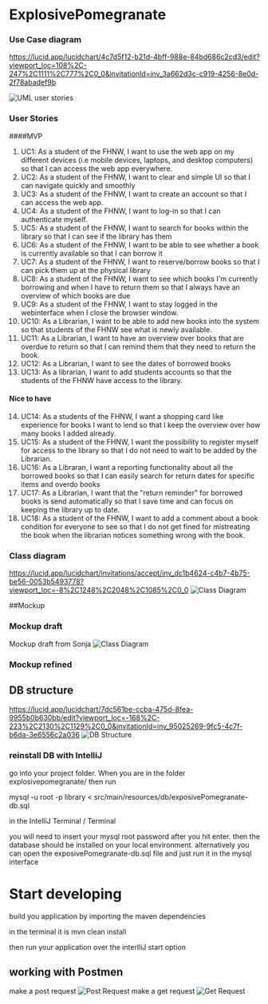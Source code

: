 # ExplosivePomegranate

### Use Case diagram
https://lucid.app/lucidchart/4c7d5f12-b21d-4bff-988e-84bd686c2cd3/edit?viewport_loc=108%2C-247%2C1111%2C777%2C0_0&invitationId=inv_3a662d3c-c919-4256-8e0d-2f78abadef9b

![UML user stories](documentation-resources/UML-usecases.png?raw=true "Title")

### User Stories

####MVP

1. UC1: As a student of the FHNW, I want to use the web app on my different devices (i.e mobile devices, laptops, and desktop
   computers) so that I can access the web app everywhere.
2. UC2: As a student of the FHNW, I want to clear and simple UI so that I can navigate quickly and smoothly
3. UC3: As a student of the FHNW, I want to create an account so that I can access the web app.
4. UC4: As a student of the FHNW, I want to log-in so that I can authenticate myself.
5. UC5: As a student of the FHNW, I want to search for books within the library so that I can see if the library has them
6. UC6: As a student of the FHNW, I want to be able to see whether a book is currently available so that I can borrow it
7. UC7: As a student of the FHNW, I want to reserve/borrow books so that I can pick them up at the physical library
8. UC8: As a student of the FHNW, I want to see which books I'm currently borrowing and when I have to return them so that I
   always have an overview of which books are due
9. UC9: As a student of the FHNW, I want to stay logged in the webinterface when I close the browser window.
10. UC10: As a Librarian, I want to be able to add new books into the system so that students of the FHNW see what is newly
    available.
11. UC11: As a Librarian, I want to have an overview over books that are overdue to return so that I can remind them that they
    need to return the book.
12. UC12: As a Librarian, I want to see the dates of borrowed books
13. UC13: As a librarian, I want to add students accounts so that the students of the FHNW have access to the library. 

#### Nice to have
14. UC14: As a students of the FHNW, I want a shopping card like experience for books I want to lend so that I keep the overview over how many books I added already.
15. UC15: As a student of the FHNW, I want the possibility to register myself for access to the library so that I do not need to wait to be added by the Librarian. 
16. UC16: As a Libraran, I want a reporting functionality about all the borrowed books so that I can easily search for return dates for specific items and overdo books
17. UC17: As a Librarian, I want that the "return reminder" for borrowed books is send automatically so that I save time and can focus on keeping the library up to date. 
18. UC18: As a student of the FHNW, I want to add a comment about a book condition for everyone to see so that I do not get fined for mistreating the book when the librarian notices something wrong with the book. 




### Class diagram
https://lucid.app/lucidchart/invitations/accept/inv_dc1b4624-c4b7-4b75-be56-0053b5493778?viewport_loc=-8%2C1248%2C2048%2C1085%2C0_0
![Class Diagram](documentation-resources/Class-Diagram.png?raw=true "Title")

##Mockup
### Mockup draft
Mockup draft from Sonja
![Class Diagram](documentation-resources/Mockup-draft.png?raw=true "Title")

### Mockup refined

## DB structure
https://lucid.app/lucidchart/7dc561be-ccba-475d-8fea-9955b0b630bb/edit?viewport_loc=-168%2C-223%2C2130%2C1129%2C0_0&invitationId=inv_95025269-9fc5-4c7f-b6da-3e6556c2a036
![DB Structure](documentation-resources/DB-Diagram.png?raw=true "Title")

### reinstall DB with IntelliJ
go into your project folder.
When you are in the folder explosivepomegranate/ then run 

mysql -u root -p library < src/main/resources/db/exposivePomegranate-db.sql

in the IntelliJ Terminal / Terminal

you will need to insert your mysql root password after you hit enter.
then the database should be installed on your local environment.
alternatively you can open the exposivePomegranate-db.sql file and just run it in the mysql interface

# Start developing
build you application by importing the maven dependencies

in the terminal it is
mvn clean install

then run your application over the interlliJ start option

## working with Postmen
make a post request
![Post Request](documentation-resources/postmen-post.png?raw=true "Title")
make a get request
![Get Request](documentation-resources/postmen-get.png?raw=true "Title")
